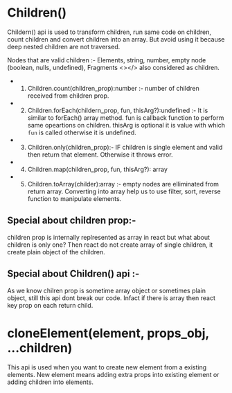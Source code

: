 # Children()

Childern() api is used to transform children, run same code on children, count children and convert children into an array. But avoid using it because deep nested children are not traversed.

Nodes that are valid children :- Elements, string, number, empty node (boolean, nulls, undefined), Fragments <></> also considered as children.

- 1. Children.count(children_prop):number :- number of children received from children prop.
- 2. Children.forEach(childern_prop, fun, thisArg?):undefined :- It is similar to forEach() array method. fun is callback function to perform same opeartions on children. thisArg is optional it is value with which `fun` is called otherwise it is undefined.
- 3. Children.only(children_prop):- IF children is single element and valid then return that element. Otherwise it throws error.
- 4. Children.map(children_prop, fun, thisArg?): array
- 5. Children.toArray(childer):array :- empty nodes are elliminated from return array. Converting into array help us to use filter, sort, reverse function to manipulate elements.

## Special about children prop:-

children prop is internally replresented as array in react but what about children is only one?
Then react do not create array of single children, it create plain object of the children.

## Special about Children() api :-

As we know chilren prop is sometime array object or sometimes plain object, still this api dont break our code. Infact if there is array then react key prop on each return child.

# cloneElement(element, props_obj, ...children)

This api is used when you want to create new element from a existing elements.
New element means adding extra props into existing element or adding children into elements.
